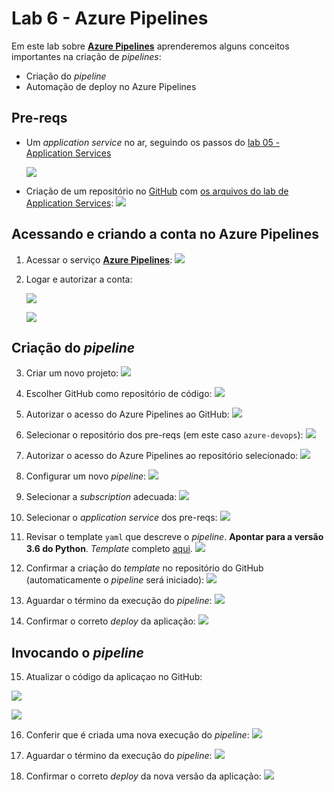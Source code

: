 # Lab 6 - Azure Pipelines

Em este lab sobre [**Azure Pipelines**](https://azure.microsoft.com/pt-br/services/devops/pipelines/) aprenderemos alguns conceitos importantes na criação de *pipelines*:
 - Criação do *pipeline*
 - Automação de deploy no Azure Pipelines
 
## Pre-reqs

- Um *application service* no ar, seguindo os passos do [lab 05 - Application Services](https://github.com/josecastillolema/fiap/blob/master/net/devops/lab05-paas-app.md)

   ![](https://raw.githubusercontent.com/josecastillolema/fiap/master/net/devops/img/app07.png)
   
- Criação de um repositório no [GitHub](https://github.com/) com [os arquivos do lab de Application Services](https://github.com/josecastillolema/fiap/tree/master/net/devops/lab05-paas-app):
   ![](https://raw.githubusercontent.com/josecastillolema/fiap/master/net/devops/img/app00.png)

## Acessando e criando a conta no Azure Pipelines

1. Acessar o serviço [**Azure Pipelines**](https://azure.microsoft.com/pt-br/services/devops/pipelines/):
   ![](https://raw.githubusercontent.com/josecastillolema/fiap/master/net/devops/img/ap01.png)

2. Logar e autorizar a conta:

   ![](https://raw.githubusercontent.com/josecastillolema/fiap/master/net/devops/img/ap02.png)
   
   ![](https://raw.githubusercontent.com/josecastillolema/fiap/master/net/devops/img/ap03.png)

## Criação do *pipeline*

3. Criar um novo projeto:
   ![](https://raw.githubusercontent.com/josecastillolema/fiap/master/net/devops/img/ap04.png)

4. Escolher GitHub como repositório de código:
   ![](https://raw.githubusercontent.com/josecastillolema/fiap/master/net/devops/img/ap05.png)

5. Autorizar o acesso do Azure Pipelines ao GitHub:
   ![](https://raw.githubusercontent.com/josecastillolema/fiap/master/net/devops/img/ap06.png)

6. Selecionar o repositório dos pre-reqs (em este caso `azure-devops`):
   ![](https://raw.githubusercontent.com/josecastillolema/fiap/master/net/devops/img/ap07.png)

7. Autorizar o acesso do Azure Pipelines ao repositório selecionado:
   ![](https://raw.githubusercontent.com/josecastillolema/fiap/master/net/devops/img/ap08.png)
   
8. Configurar um novo *pipeline*:
   ![](https://raw.githubusercontent.com/josecastillolema/fiap/master/net/devops/img/ap09.png)
   
9. Selecionar a *subscription* adecuada:
   ![](https://raw.githubusercontent.com/josecastillolema/fiap/master/net/devops/img/ap10.png)

10. Selecionar o *application service* dos pre-reqs:
   ![](https://raw.githubusercontent.com/josecastillolema/fiap/master/net/devops/img/ap11.png)
   
11. Revisar o template `yaml` que descreve o *pipeline*. **Apontar para a versão 3.6 do Python**. *Template* completo [aqui]().
   ![](https://raw.githubusercontent.com/josecastillolema/fiap/master/net/devops/img/ap12.png)

12. Confirmar a criação do *template* no repositório do GitHub (automaticamente o *pipeline* será iniciado):
   ![](https://raw.githubusercontent.com/josecastillolema/fiap/master/net/devops/img/ap13.png)

13. Aguardar o término da execução do *pipeline*:
   ![](https://raw.githubusercontent.com/josecastillolema/fiap/master/net/devops/img/ap14.png)

14. Confirmar o correto *deploy* da aplicação:
   ![](https://raw.githubusercontent.com/josecastillolema/fiap/master/net/devops/img/ap15.png)

## Invocando o *pipeline*

15. Atualizar o código da aplicaçao no GitHub:

   ![](https://raw.githubusercontent.com/josecastillolema/fiap/master/net/devops/img/ap16.png)

   ![](https://raw.githubusercontent.com/josecastillolema/fiap/master/net/devops/img/ap17.png)

16. Conferir que é criada uma nova execução do *pipeline*:
   ![](https://raw.githubusercontent.com/josecastillolema/fiap/master/net/devops/img/ap18.png)
   
17. Aguardar o término da execução do *pipeline*:
   ![](https://raw.githubusercontent.com/josecastillolema/fiap/master/net/devops/img/ap19.png)
   
18. Confirmar o correto *deploy* da nova versão da aplicação:
   ![](https://raw.githubusercontent.com/josecastillolema/fiap/master/net/devops/img/ap20.png)

